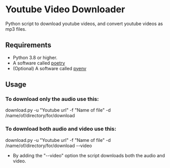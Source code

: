 # Youtube Video Downloader

Python script to download youtube videos, and convert youtube videos as mp3 files.


## Requirements
- Python 3.8 or higher.
- A software called [poetry](https://python-poetry.org/docs/)
- (Optional) A software called [pyenv](https://github.com/pyenv/pyenv)

## Usage

### To download only the audio use this:
download.py -u "Youtube url" -f "Name of file" -d /name/of/directory/for/download


### To download both audio and video use this:
download.py -u "Youtube url" -f "Name of file" -d /name/of/directory/for/download --video

- By adding the "--video" option the script downloads both the audio and video.
